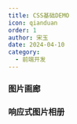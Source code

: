 ```yaml
---
title: CSS基础DEMO
icon: qianduan
order: 1
author: 宋玉
date: 2024-04-10
category:
  - 前端开发
---
```


### 图片画廊

<PictureGallery />

### 响应式图片相册

<PictureAlbum />
